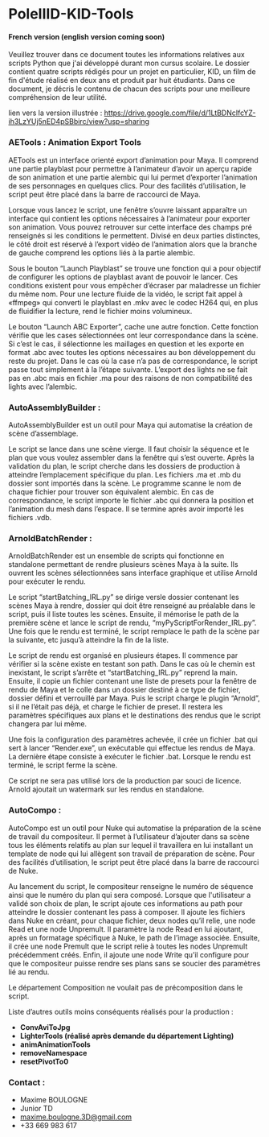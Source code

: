 # PoleIIID-KID-Tools
#### French version (english version coming soon)

Veuillez trouver dans ce document toutes les informations relatives aux scripts Python que j'ai développé durant 
mon cursus scolaire. Le dossier contient quatre scripts rédigés pour un projet en particulier, KID, un film de fin
d'étude réalisé en deux ans et produit par huit étudiants. Dans ce document, je décris le contenu de chacun des 
scripts pour une meilleure compréhension de leur utilité.

lien vers la version illustrée : https://drive.google.com/file/d/1LtBDNcIfcYZ-ih3LzYUj5nED4pSBbirc/view?usp=sharing

### AETools : Animation Export Tools

AETools est un interface orienté export d’animation pour Maya. Il comprend une partie playblast pour permettre à
l’animateur d’avoir un aperçu rapide de son animation et une partie alembic qui lui permet d’exporter l’animation
de ses personnages en quelques clics. Pour des facilités d’utilisation, le script peut être placé dans la barre de
raccourci de Maya.

Lorsque vous lancez le script, une fenêtre s’ouvre laissant apparaître un interface qui contient les options nécessaires 
à l’animateur pour exporter son animation. Vous pouvez retrouver sur cette interface des champs pré renseignés si les 
conditions le permettent. Divisé en deux parties distinctes, le côté droit est réservé à l’export vidéo de l’animation alors
que la branche de gauche comprend les options liés à la partie alembic.

Sous le bouton “Launch Playblast” se trouve une fonction qui a pour objectif de configurer les options de playblast 
avant de pouvoir le lancer. Ces conditions existent pour vous empêcher d’écraser par maladresse un fichier du même
nom. Pour une lecture fluide de la vidéo, le script fait appel à «ffmpeg» qui converti le playblast en .mkv avec le 
codec H264 qui, en plus de fluidifier la lecture, rend le fichier moins volumineux.

Le bouton “Launch ABC Exporter”, cache une autre fonction. Cette fonction vérifie que les cases sélectionnées ont leur
correspondance dans la scène. Si c’est le cas, il sélectionne les maillages en question et les exporte en format .abc avec
toutes les options nécessaires au bon développement du reste du projet. Dans le cas où la case n’a pas de correspondance, 
le script passe tout simplement à la l’étape suivante. L’export des lights ne se fait pas en .abc mais en fichier .ma pour 
des raisons de non compatibilité des lights avec l’alembic.

### AutoAssemblyBuilder :

AutoAssemblyBuilder est un outil pour Maya qui automatise la création de scène d’assemblage.

Le script se lance dans une scène vierge. Il faut choisir la séquence et le plan que vous voulez assembler dans la fenêtre 
qui s’est ouverte. Après la validation du plan, le script cherche dans les dossiers de production à atteindre l’emplacement 
spécifique du plan. Les fichiers .ma et .mb du dossier sont importés dans la scène. Le programme scanne le nom de chaque 
fichier pour trouver son équivalent alembic. En cas de correspondance, le script importe le fichier .abc qui donnera la 
position et l’animation du mesh dans l’espace. Il se termine après avoir importé les fichiers .vdb.

### ArnoldBatchRender :

ArnoldBatchRender est un ensemble de scripts qui fonctionne en standalone permettant de rendre plusieurs scènes Maya à 
la suite. Ils ouvrent les scènes sélectionnées sans interface graphique et utilise Arnold pour exécuter le rendu.

Le script “startBatching_IRL.py” se dirige versle dossier contenant les scènes Maya à rendre, dossier qui doit être renseigné 
au préalable dans le script, puis il liste toutes les scènes. Ensuite, il mémorise le path de la première scène et lance le 
script de rendu, “myPyScriptForRender_IRL.py”. Une fois que le rendu est terminé, le script remplace le path de la scène par 
la suivante, etc jusqu’à atteindre la fin de la liste.

Le script de rendu est organisé en plusieurs étapes. Il commence par vérifier si la scène existe en testant son path. Dans le 
cas où le chemin est inexistant, le script s’arrête et “startBatching_IRL.py” reprend la main. Ensuite, il copie un fichier 
contenant une liste de presets pour la fenêtre de rendu de Maya et le colle dans un dossier destiné à ce type de fichier, 
dossier défini et verrouillé par Maya. Puis le script charge le plugin “Arnold”, si il ne l’était pas déjà, et charge
le fichier de preset. Il restera les paramètres spécifiques aux plans et le destinations des rendus que le script changera 
par lui même.

Une fois la configuration des paramètres achevée, il crée un fichier .bat qui sert à lancer “Render.exe”, un exécutable qui 
effectue les rendus de Maya. La dernière étape consiste à exécuter le fichier .bat. Lorsque le rendu est terminé, le script 
ferme la scène.

Ce script ne sera pas utilisé lors de la production par souci de licence. Arnold ajoutait un watermark sur les rendus en standalone.

### AutoCompo :

AutoCompo est un outil pour Nuke qui automatise la préparation de la scène de travail du compositeur. Il permet à l’utilisateur 
d’ajouter dans sa scène tous les éléments relatifs au plan sur lequel il travaillera en lui installant un template de node qui 
lui allègent son travail de préparation de scène. Pour des facilités d’utilisation, le script peut être placé dans la barre de 
raccourci de Nuke.

Au lancement du script, le compositeur renseigne le numéro de séquence ainsi que le numéro du plan qui sera composé. Lorsque 
que l'utilisateur a validé son choix de plan, le script ajoute ces informations au path pour atteindre le dossier contenant 
les pass à composer. Il ajoute les fichiers dans Nuke en créant, pour chaque fichier, deux nodes qu’il relie, une node Read 
et une node Unpremult. Il paramètre la node Read en lui ajoutant, après un formatage spécifique à Nuke, le path de l’image 
associée. Ensuite, il crée une node Premult que le script relie à toutes les nodes Unpremult précédemment créés. Enfin, il 
ajoute une node Write qu’il configure pour que le compositeur puisse rendre ses plans sans se soucier des paramètres lié au rendu.

Le département Composition ne voulait pas de précomposition dans le script.

Liste d’autres outils moins conséquents réalisés pour la production :
- **ConvAviToJpg**
- **LighterTools (réalisé après demande du département Lighting)**
- **animAnimationTools**
- **removeNamespace**
- **resetPivotTo0**

### Contact :
* Maxime BOULOGNE
* Junior TD
* maxime.boulogne.3D@gmail.com
* +33 669 983 617
